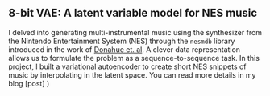 ## 8-bit VAE: A latent variable model for NES music

I delved into generating multi-instrumental music using the synthesizer from the Nintendo Entertainment System (NES) through the `nesmdb` library introduced in the work of [Donahue et. al](https://arxiv.org/abs/1806.04278). A clever data representation allows us to formulate the problem as a sequence-to-sequence task. In this project, I built a variational autoencoder to create short NES snippets of music by interpolating in the latent space. You can read more details in my blog [post]
)